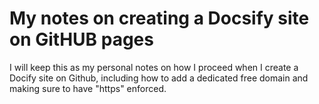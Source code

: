 # My notes on creating a Docsify site on GitHUB pages

I will keep this as my personal notes on how I proceed when I create a Docify site on Github, including how to add a dedicated free domain and making sure to have "https" enforced.